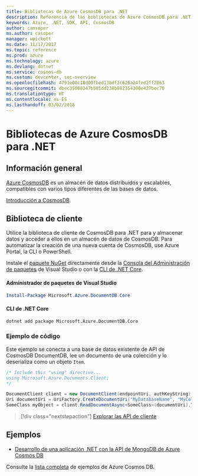 ```yaml
---
title: Bibliotecas de Azure CosmosDB para .NET
description: Referencia de las bibliotecas de Azure CosmosDB para .NET
keywords: Azure, .NET, SDK, API, CosmosDB
author: camsoper
ms.author: casoper
manager: wpickett
ms.date: 11/17/2017
ms.topic: reference
ms.prod: azure
ms.technology: azure
ms.devlang: dotnet
ms.service: cosmos-db
ms.custom: devcenter, svc-overview
ms.openlocfilehash: 4791e00c18d00fbed13bdf2c626a24fed2ff2863
ms.sourcegitcommit: dbec35008347b581dd238b882354300e427bec70
ms.translationtype: HT
ms.contentlocale: es-ES
ms.lasthandoff: 03/02/2018
---
```

# <a name="azure-cosmosdb-libraries-for-net"></a>Bibliotecas de Azure CosmosDB para .NET

## <a name="overview"></a>Información general

[Azure CosmosDB](https://docs.microsoft.com/azure/cosmos-db/introduction) es un almacén de datos distribuidos y escalables, compatibles con varios tipos diferentes de las bases de datos.

[Introducción a CosmosDB](https://docs.microsoft.com/azure/cosmos-db/create-documentdb-dotnet).

## <a name="client-library"></a>Biblioteca de cliente

Utilice la biblioteca de cliente de CosmosDB para .NET para y almacenar datos y acceder a ellos en un almacén de datos de CosmosDB.  Para automatizar la creación de una nueva cuenta de CosmosDB, use Azure Portal, la CLI o PowerShell.

Instale el [paquete NuGet](https://www.nuget.org/packages/Microsoft.Azure.DocumentDB.Core) directamente desde la [Consola del Administración de paquetes][PackageManager] de Visual Studio o con la [CLI de .NET Core][DotNetCLI].

#### <a name="visual-studio-package-manager"></a>Administrador de paquetes de Visual Studio

```powershell
Install-Package Microsoft.Azure.DocumentDB.Core
```

#### <a name="net-core-cli"></a>CLI de .NET Core

```bash
dotnet add package Microsoft.Azure.DocumentDB.Core
```

### <a name="code-example"></a>Ejemplo de código

Este ejemplo se conecta a una base de datos existente de API de CosmosDB DocumentDB, lee un documento de una colección y lo deserializa como un objeto `Item`.   

```csharp
/* Include this "using" directive...
using Microsoft.Azure.Documents.Client;
*/

DocumentClient client = new DocumentClient(endpointUri, authKeyString);
Uri documentUri = UriFactory.CreateDocumentUri("MyDatabaseName", "MyCollectionName", "DocumentId");
SomeClass myObject = client.ReadDocumentAsync<SomeClass>(documentUri).ToString()).Result;
```

> [!div class="nextstepaction"]
> [Explorar las API de cliente](/dotnet/api/overview/azure/cosmosdb/client)

## <a name="samples"></a>Ejemplos

* [Desarrollo de una aplicación .NET con la API de MongoDB de Azure Cosmos DB](https://azure.microsoft.com/resources/samples/azure-cosmos-db-mongodb-dotnet-getting-started/)

Consulte la [lista completa](https://azure.microsoft.com/resources/samples/?platform=dotnet&term=cosmosdb) de ejemplos de Azure Cosmos DB.

[PackageManager]: https://docs.microsoft.com/nuget/tools/package-manager-console
[DotNetCLI]: https://docs.microsoft.com/dotnet/core/tools/dotnet-add-package
